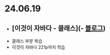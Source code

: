 # 24.06.19

- ## [이것이 자바다 - 클래스](- [블로그](https://lazzzykim.tistory.com/74))
- 클래스 부분 복습
- 이것이 자바다 221p까지 학습